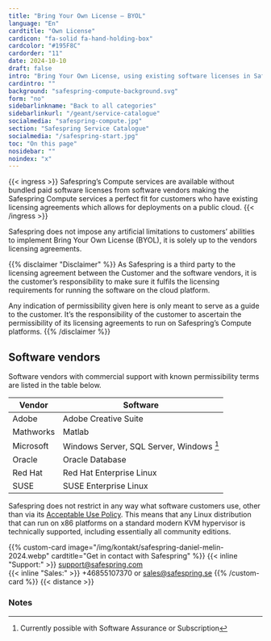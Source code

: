 ```yaml
---
title: "Bring Your Own License – BYOL"
language: "En"
cardtitle: "Own License"
cardicon: "fa-solid fa-hand-holding-box"
cardcolor: "#195F8C"
cardorder: "11"
date: 2024-10-10
draft: false
intro: "Bring Your Own License, using existing software licenses in Safespring cloud environment"
cardintro: ""
background: "safespring-compute-background.svg"
form: "no"
sidebarlinkname: "Back to all categories"
sidebarlinkurl: "/geant/service-catalogue"
socialmedia: "safespring-compute.jpg"
section: "Safespring Service Catalogue"
socialmedia: "/safespring-start.jpg"
toc: "On this page"
nosidebar: ""
noindex: "x"
---
```


{{< ingress >}}
Safespring’s Compute services are available without bundled paid software licenses from software vendors making the Safespring Compute services a perfect fit for customers who have existing licensing agreements which allows for deployments on a public cloud. 
{{< /ingress >}}

Safespring does not impose any artificial limitations to customers’ abilities to implement Bring Your Own License (BYOL), it is solely up to the vendors licensing agreements.

{{% disclaimer "Disclaimer" %}}
As Safespring is a third party to the licensing agreement between the Customer and the software vendors, it is the customer’s responsibility to make sure it fulfils the licensing requirements for running the software on the cloud platform. 

Any indication of permissibility given here is only meant to serve as a guide to the customer. It’s the responsibility of the customer to ascertain the permissibility of its licensing agreements to run on Safespring’s Compute platforms.
{{% /disclaimer %}}

## Software vendors
Software vendors with commercial support with known permissibility terms are listed in the table below.


| Vendor       | Software                                 |
|--------------|------------------------------------------|
| Adobe        | Adobe Creative Suite                     |
| Mathworks    | Matlab                                   |
| Microsoft    | Windows Server, SQL Server, Windows [^1] |
| Oracle       | Oracle Database                          |
| Red Hat      | Red Hat Enterprise Linux                 |
| SUSE         | SUSE Enterprise Linux                    |


Safespring does not restrict in any way what software customers use, other than via its [Acceptable Use Policy](/documents/safespring-acceptable_use_policy.pdf). This means that any Linux distribution that can run on x86 platforms on a standard modern KVM hypervisor is technically supported, including essentially all community editions.


{{% custom-card image="/img/kontakt/safespring-daniel-melin-2024.webp" cardtitle="Get in contact with Safespring" %}}
{{< inline "Support:" >}} support@safespring.com  
{{< inline "Sales:" >}} +46855107370 or sales@safespring.se
{{% /custom-card %}}
{{< distance >}}

### Notes
[^1]: Currently possible with Software Assurance or Subscription